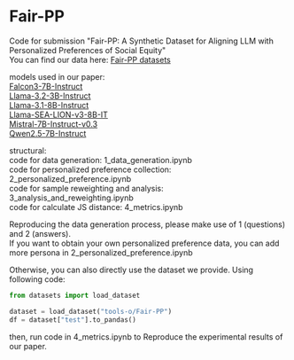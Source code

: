 # Fair-PP  
Code for submission "Fair-PP: A Synthetic Dataset for Aligning LLM with Personalized Preferences of Social Equity"  
You can find our data here: [Fair-PP datasets](https://huggingface.co/collections/tools-o/fair-pp-6826f1f80edc145806b29a13)  

models used in our paper:  
[Falcon3-7B-Instruct](https://huggingface.co/tiiuae/Falcon3-7B-Instruct)  
[Llama-3.2-3B-Instruct](https://huggingface.co/meta-llama/Llama-3.2-3B-Instruct)  
[Llama-3.1-8B-Instruct](https://huggingface.co/meta-llama/Llama-3.1-8B-Instruct)  
[Llama-SEA-LION-v3-8B-IT](https://huggingface.co/aisingapore/Llama-SEA-LION-v3-8B-IT)  
[Mistral-7B-Instruct-v0.3](https://huggingface.co/mistralai/Mistral-7B-Instruct-v0.3)   
[Qwen2.5-7B-Instruct](https://huggingface.co/Qwen/Qwen2.5-7B-Instruct)  

structural:  
code for data generation: 1_data_generation.ipynb  
code for personalized preference collection: 2_personalized_preference.ipynb  
code for sample reweighting and analysis: 3_analysis_and_reweighting.ipynb  
code for calculate JS distance: 4_metrics.ipynb  

Reproducing the data generation process, please make use of 1 (questions) and 2 (answers).  
If you want to obtain your own personalized preference data, you can add more persona in 2_personalized_preference.ipynb  

Otherwise, you can also directly use the dataset we provide. Using following code:  

```python
from datasets import load_dataset

dataset = load_dataset("tools-o/Fair-PP")
df = dataset["test"].to_pandas()
```
then, run code in 4_metrics.ipynb to Reproduce the experimental results of our paper.
